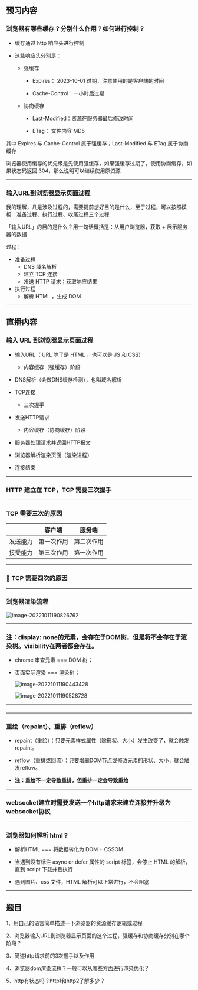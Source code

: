 ## 预习内容

### 浏览器有哪些缓存？分别什么作用？如何进行控制？

- 缓存通过 http 响应头进行控制

- 这些响应头分别是：

  - 强缓存

    - Expires： 2023-10-01 过期，注意使用的是客户端的时间

    - Cache-Control：一小时后过期

  - 协商缓存

    - Last-Modified：资源在服务器最后修改时间

    - ETag： 文件内容 MD5


其中 Expires 与 Cache-Control 属于强缓存；Last-Modified 与 ETag 属于协商缓存

浏览器使用缓存的优先级是先使用强缓存，如果强缓存过期了，使用协商缓存，如果状态码返回 304，那么说明可以继续使用原资源

---

### 输入URL到浏览器显示页面过程

我的理解，凡是涉及过程的，需要提前想好目的是什么，至于过程，可以按照模板：准备过程、执行过程、收尾过程三个过程

「输入URL」的目的是什么？用一句话概括是：从用户浏览器，获取 + 展示服务器的数据

过程：

- 准备过程
  - DNS 域名解析
  - 建立 TCP 连接
  - 发送 HTTP 请求；获取响应结果
- 执行过程
  - 解析 HTML ，生成 DOM 

---

## 直播内容



### 输入 URL 到浏览器显示页面过程

- 输入URL（ URL 除了是 HTML ，也可以是 JS 和 CSS）
  - 内容缓存（强缓存）阶段
- DNS解析（会做DNS缓存检测），也叫域名解析
- TCP连接
  - 三次握手
- 发送HTTP请求
  - 内容缓存（协商缓存）阶段
- 服务器处理请求并返回HTTP报文
- 浏览器解析渲染页面（渲染进程）

- 连接结束

---

### HTTP 建立在 TCP，TCP 需要三次握手

---

### TCP 需要三次的原因

|          | 客户端     | 服务端     |
| -------- | ---------- | ---------- |
| 发送能力 | 第一次作用 | 第二次作用 |
| 接受能力 | 第三次作用 | 第一次作用 |

---

### 🔴 TCP 需要四次的原因

---

### 浏览器渲染流程

![image-20221011190826762](/Users/raojj/Desktop/myWorks/image-host/image-20221011190826762.png)



---

### **注：display: none的元素，会存在于DOM树，但是将不会存在于渲染树。visibility在两者都会存在。**

- chrome 审查元素 === DOM 树；

- 页面实际渲染 === 渲染树；

  ![image-20221011190443428](/Users/raojj/Desktop/myWorks/image-host/image-20221011190443428.png)

  ![image-20221011190528728](/Users/raojj/Desktop/myWorks/image-host/image-20221011190528728.png)

---

### 

---

### 重绘（repaint）、重排（reflow）

- repaint（重绘）：只要元素样式属性（除形状、大小）发生改变了，就会触发repaint。

- reflow（重排或回流）：只要增删DOM节点或修改元素的形状、大小，就会触发reflow。
- **注：重绘不一定导致重排，但重排一定会导致重绘**

---

### **websocket建立时需要发送一个http请求来建立连接并升级为websocket协议**

---

### 浏览器如何解析 html ?

- 解析HTML === 将数据转化为 DOM + CSSOM

- 当遇到没有标注 async or defer 属性的 script 标签，会停止 HTML 的解析，直到 script 下载并且执行
- 遇到图片、css 文件，HTML 解析可以正常进行，不会阻塞

---





## 题目

1、用自己的语言简单描述一下浏览器的资源缓存逻辑或过程

2、浏览器输入URL到浏览器显示页面的这个过程，强缓存和协商缓存分别在哪个阶段？

3、简述http请求前的3次握手以及作用

4、浏览器dom渲染流程？一般可以从哪些方面进行渲染优化？

5、http有状态吗？http1和http2了解多少？
